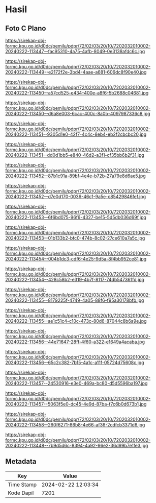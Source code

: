 # Hasil

## Foto C Plano

https://sirekap-obj-formc.kpu.go.id/d0dc/pemilu/pdpr/72/02/03/20/10/7202032010002-20240222-113447--fac95310-4a75-4afb-8049-0e3138afdc6c.jpg

https://sirekap-obj-formc.kpu.go.id/d0dc/pemilu/pdpr/72/02/03/20/10/7202032010002-20240222-113449--e2172f2e-3bd4-4aae-a681-606dc8f90e40.jpg

https://sirekap-obj-formc.kpu.go.id/d0dc/pemilu/pdpr/72/02/03/20/10/7202032010002-20240222-113450--a57cd525-e434-400e-a8f6-5b2688c04681.jpg

https://sirekap-obj-formc.kpu.go.id/d0dc/pemilu/pdpr/72/02/03/20/10/7202032010002-20240222-113450--d6a8e003-6cac-400c-8a0b-4097987336c8.jpg

https://sirekap-obj-formc.kpu.go.id/d0dc/pemilu/pdpr/72/02/03/20/10/7202032010002-20240222-113451--9305d1e0-42f7-4c4c-8eb4-eb2f2cbcbc20.jpg

https://sirekap-obj-formc.kpu.go.id/d0dc/pemilu/pdpr/72/02/03/20/10/7202032010002-20240222-113451--dd0d1bb5-e840-46d2-a3f1-cf35bb6b2f31.jpg

https://sirekap-obj-formc.kpu.go.id/d0dc/pemilu/pdpr/72/02/03/20/10/7202032010002-20240222-113452--87b1c91a-89bf-4e4e-b72b-27a79e8d6ae5.jpg

https://sirekap-obj-formc.kpu.go.id/d0dc/pemilu/pdpr/72/02/03/20/10/7202032010002-20240222-113452--d7e0d170-0036-46c1-9a5e-c85429846fef.jpg

https://sirekap-obj-formc.kpu.go.id/d0dc/pemilu/pdpr/72/02/03/20/10/7202032010002-20240222-113453--6f6bd075-96f6-4327-be15-5d5db036d69f.jpg

https://sirekap-obj-formc.kpu.go.id/d0dc/pemilu/pdpr/72/02/03/20/10/7202032010002-20240222-113453--01b133b2-bfc0-474b-8c02-27ce610a7a5c.jpg

https://sirekap-obj-formc.kpu.go.id/d0dc/pemilu/pdpr/72/02/03/20/10/7202032010002-20240222-113454--004b1dc3-cdf6-4e25-9d5a-8f4bb952ce81.jpg

https://sirekap-obj-formc.kpu.go.id/d0dc/pemilu/pdpr/72/02/03/20/10/7202032010002-20240222-113454--428c58b2-e319-4b7f-8117-74db547361fd.jpg

https://sirekap-obj-formc.kpu.go.id/d0dc/pemilu/pdpr/72/02/03/20/10/7202032010002-20240222-113455--8179225f-4749-4a05-88f6-f95a30178bfb.jpg

https://sirekap-obj-formc.kpu.go.id/d0dc/pemilu/pdpr/72/02/03/20/10/7202032010002-20240222-113455--ae1c51c4-c10c-473c-80d6-87044c8b6a9e.jpg

https://sirekap-obj-formc.kpu.go.id/d0dc/pemilu/pdpr/72/02/03/20/10/7202032010002-20240222-113456--44e71647-28ff-4f60-a322-e1649a4acaba.jpg

https://sirekap-obj-formc.kpu.go.id/d0dc/pemilu/pdpr/72/02/03/20/10/7202032010002-20240222-113456--65c2c382-7b15-4a1c-a11f-05724d75608c.jpg

https://sirekap-obj-formc.kpu.go.id/d0dc/pemilu/pdpr/72/02/03/20/10/7202032010002-20240222-113457--24530916-e3e0-469a-bc80-d5d5596ba197.jpg

https://sirekap-obj-formc.kpu.go.id/d0dc/pemilu/pdpr/72/02/03/20/10/7202032010002-20240222-113457--5063f5e0-dc45-4e9d-87ba-f7c6b0d673b1.jpg

https://sirekap-obj-formc.kpu.go.id/d0dc/pemilu/pdpr/72/02/03/20/10/7202032010002-20240222-113458--260f6271-86b8-4e66-af36-2cdfcb3371d6.jpg

https://sirekap-obj-formc.kpu.go.id/d0dc/pemilu/pdpr/72/02/03/20/10/7202032010002-20240222-113448--7b9d5d6c-8394-4a92-96e2-36d99b7e1fe3.jpg


## Metadata

| Key        | Value               |
| ---------- | ------------------- |
| Time Stamp | 2024-02-22 12:03:34 |
| Kode Dapil | 7201                |



